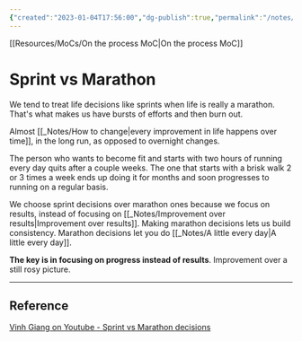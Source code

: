 ```yaml
---
{"created":"2023-01-04T17:56:00","dg-publish":true,"permalink":"/notes/sprint-vs-marathon/","dgPassFrontmatter":true,"updated":"2024-12-22T16:23:59.243+01:00"}
---
```


[[Resources/MoCs/On the process MoC\|On the process MoC]]
# Sprint vs Marathon
We tend to treat life decisions like sprints when life is really a marathon. 
That's what makes us have bursts of efforts and then burn out.

Almost [[_Notes/How to change\|every improvement in life happens over time]], in the long run, as opposed to overnight changes.

The person who wants to become fit and starts with two hours of running every day quits after a couple weeks. The one that starts with a brisk walk 2 or 3 times a week ends up doing it for months and soon progresses to running on a regular basis. 

We choose sprint decisions over marathon ones because we focus on results, instead of focusing on [[_Notes/Improvement over results\|Improvement over results]]. Making marathon decisions lets us build consistency.
Marathon decisions let you do [[_Notes/A little every day\|A little every day]].

**The key is in focusing on progress instead of results**.
Improvement over a still rosy picture.

---
## Reference
[Vinh Giang on Youtube - Sprint vs Marathon decisions](https://www.youtube.com/watch?v=RobWIGTGcZY)
